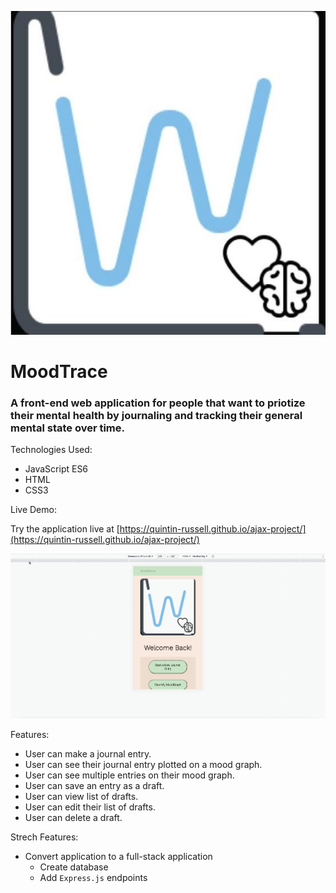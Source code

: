 ![alt text](https://github.com/Quintin-Russell/ajax-project/blob/master/images/ajax-logo.jpg "MoodTrace Logo")

# MoodTrace
### A front-end web application for people that want to priotize their mental health by journaling and tracking their general mental state over time.

<dl>
  <dt>
    Technologies Used:
  </dt>
</dl>

- JavaScript ES6
- HTML
- CSS3

<dl>
  <dt>
    Live Demo: 
  </dt>
</dl>

Try the application live at [https://quintin-russell.github.io/ajax-project/](https://quintin-russell.github.io/ajax-project/)

![Ajax-Project Demo](https://github.com/Quintin-Russell/ajax-project/blob/master/ajax-prj-demo.gif)

<dl>
  <dt>
    Features: 
  </dt>
</dl>

- User can make a journal entry.
- User can see their journal entry plotted on a mood graph.
- User can see multiple entries on their mood graph.
- User can save an entry as a draft.
- User can view list of drafts.
- User can edit their list of drafts.
- User can delete a draft.

<dl>
  <dt>
    Strech Features: 
  </dt>
</dl>

- Convert application to a full-stack application
  - Create database
  - Add `Express.js` endpoints
